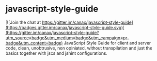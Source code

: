 # javascript-style-guide

[![Join the chat at https://gitter.im/canax/javascript-style-guide](https://badges.gitter.im/canax/javascript-style-guide.svg)](https://gitter.im/canax/javascript-style-guide?utm_source=badge&utm_medium=badge&utm_campaign=pr-badge&utm_content=badge)
JavaScript Style Guide for client and server code, clean, unobtrusive, non opiniated, without transpilation and just the basics together with jscs and jshint configurations.
